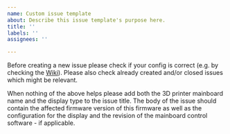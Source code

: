 ```yaml
---
name: Custom issue template
about: Describe this issue template's purpose here.
title: ''
labels: ''
assignees: ''

---
```


Before creating a new issue please check if your config is correct (e.g. by checking the [Wiki](https://github.com/teeminus/NoTouchScreenFirmware/wiki)). Please also check already created and/or closed issues which might be relevant.

When nothing of the above helps please add both the 3D printer mainboard name and the display type to the issue title. The body of the issue should contain the affected firmware version of this firmware as well as the configuration for the display and the revision of the mainboard control software - if applicable.

